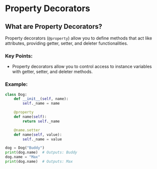 # Property Decorators

## What are Property Decorators?
Property decorators (`@property`) allow you to define methods that act like attributes, providing getter, setter, and deleter functionalities.

### Key Points:
- Property decorators allow you to control access to instance variables with getter, setter, and deleter methods.
### Example:
```python
class Dog:
    def __init__(self, name):
        self._name = name

    @property
    def name(self):
        return self._name

    @name.setter
    def name(self, value):
        self._name = value

dog = Dog("Buddy")
print(dog.name)  # Outputs: Buddy
dog.name = "Max"
print(dog.name)  # Outputs: Max
```
